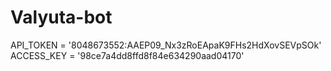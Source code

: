 # Valyuta-bot
API_TOKEN = '8048673552:AAEP09_Nx3zRoEApaK9FHs2HdXovSEVpSOk'
ACCESS_KEY = '98ce7a4dd8ffd8f84e634290aad04170'